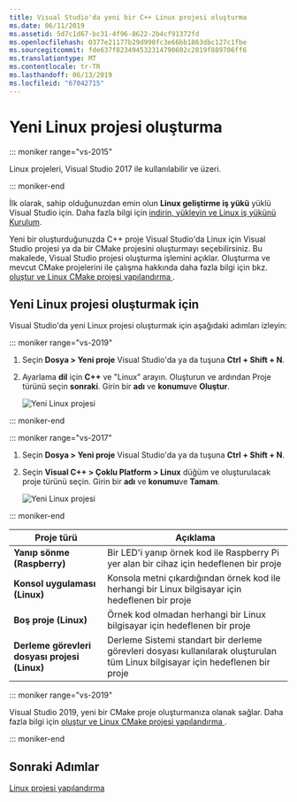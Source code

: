 ```yaml
---
title: Visual Studio'da yeni bir C++ Linux projesi oluşturma
ms.date: 06/11/2019
ms.assetid: 5d7c1d67-bc31-4f96-8622-2b4cf91372fd
ms.openlocfilehash: 0377e21177b29d998fc3e66bb1863dbc127c1fbe
ms.sourcegitcommit: fde637f823494532314790602c2819f889706ff6
ms.translationtype: MT
ms.contentlocale: tr-TR
ms.lasthandoff: 06/13/2019
ms.locfileid: "67042715"
---
```

# <a name="create-a-new-linux-project"></a>Yeni Linux projesi oluşturma

::: moniker range="vs-2015"

Linux projeleri, Visual Studio 2017 ile kullanılabilir ve üzeri.

::: moniker-end

İlk olarak, sahip olduğunuzdan emin olun **Linux geliştirme iş yükü** yüklü Visual Studio için. Daha fazla bilgi için [indirin, yükleyin ve Linux iş yükünü Kurulum](download-install-and-setup-the-linux-development-workload.md).

Yeni bir oluşturduğunuzda C++ proje Visual Studio'da Linux için Visual Studio projesi ya da bir CMake projesini oluşturmayı seçebilirsiniz. Bu makalede, Visual Studio projesi oluşturma işlemini açıklar. Oluşturma ve mevcut CMake projelerini ile çalışma hakkında daha fazla bilgi için bkz. [oluştur ve Linux CMake projesi yapılandırma ](cmake-linux-project.md).

## <a name="to-create-a-new-linux-project"></a>Yeni Linux projesi oluşturmak için

Visual Studio'da yeni Linux projesi oluşturmak için aşağıdaki adımları izleyin:

::: moniker range="vs-2019"

1. Seçin **Dosya > Yeni proje** Visual Studio'da ya da tuşuna **Ctrl + Shift + N**.
1. Ayarlama **dil** için **C++** ve "Linux" arayın. Oluşturun ve ardından Proje türünü seçin **sonraki**. Girin bir **adı** ve **konumu**ve **Oluştur**.

   ![Yeni Linux projesi](media/newproject-vs2019.png)

::: moniker-end

::: moniker range="vs-2017"

1. Seçin **Dosya > Yeni proje** Visual Studio'da ya da tuşuna **Ctrl + Shift + N**.
1. Seçin **Visual C++ > Çoklu Platform > Linux** düğüm ve oluşturulacak proje türünü seçin. Girin bir **adı** ve **konumu**ve **Tamam**.

   ![Yeni Linux projesi](media/newproject.png)

::: moniker-end

   | Proje türü | Açıklama |
   | ------------ | --- |
   | **Yanıp sönme (Raspberry)**           | Bir LED'i yanıp örnek kod ile Raspberry Pi yer alan bir cihaz için hedeflenen bir proje |
   | **Konsol uygulaması (Linux)** | Konsola metni çıkardığından örnek kod ile herhangi bir Linux bilgisayar için hedeflenen bir proje |
   | **Boş proje (Linux)**       | Örnek kod olmadan herhangi bir Linux bilgisayar için hedeflenen bir proje |
   | **Derleme görevleri dosyası projesi (Linux)**    | Derleme Sistemi standart bir derleme görevleri dosyası kullanılarak oluşturulan tüm Linux bilgisayar için hedeflenen bir proje |

   ::: moniker range="vs-2019"

   Visual Studio 2019, yeni bir CMake proje oluşturmanıza olanak sağlar. Daha fazla bilgi için [oluştur ve Linux CMake projesi yapılandırma ](cmake-linux-project.md).
   
   ::: moniker-end

## <a name="next-steps"></a>Sonraki Adımlar

[Linux projesi yapılandırma](configure-a-linux-project.md)
